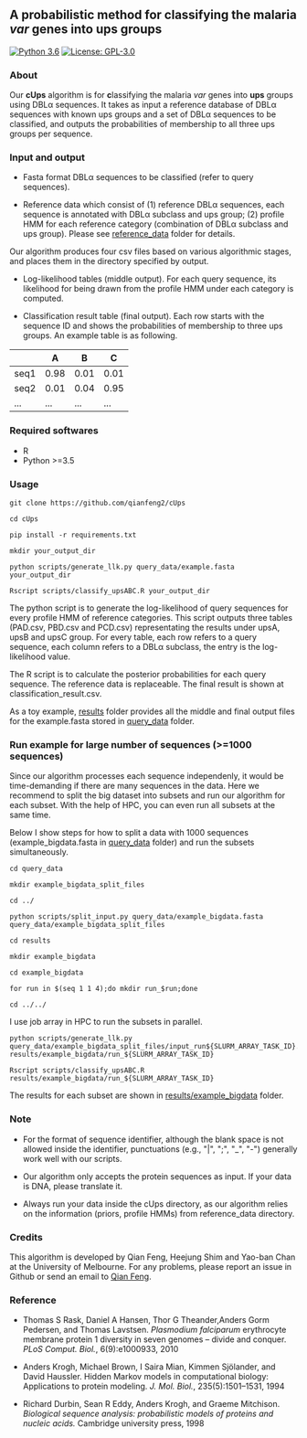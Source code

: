 A probabilistic method for classifying the malaria *var* genes into ups groups 
-----------------------
[![Python 3.6](https://img.shields.io/pypi/pyversions/Django)](https://www.python.org/downloads/release/python-360/)
[![License: GPL-3.0](https://img.shields.io/cran/l/devtools)](https://opensource.org/licenses/GPL-3.0)

### About
Our **cUps** algorithm is for **c**lassifying the malaria *var* genes into **ups** groups using DBLα sequences. It takes as input a reference database of DBLα sequences with known ups groups and a set of DBLα sequences to be classified, and outputs the probabilities of membership to all three ups groups per sequence.




### Input and output 
- Fasta format DBLα sequences to be classified (refer to query sequences). 


- Reference data which consist of (1) reference DBLα sequences, each sequence is annotated with DBLα subclass and ups group; (2) profile HMM for each reference category (combination of DBLα subclass and ups group). Please see [reference_data](https://github.com/qianfeng2/cUps/tree/main/reference_data) folder for details.


Our algorithm produces four csv files based on various algorithmic stages, and places them in the directory specified by output. 


- Log-likelihood tables (middle output). For each query sequence, its likelihood for being drawn from the profile HMM under each category is computed.


- Classification result table (final output). Each row starts with the sequence ID and shows the probabilities of membership to three ups groups. An example table is as following.  

|         | A  | B  | C  | 
| ------------|------------|------------|------------|
|seq1 | 0.98|0.01|0.01|
|seq2 | 0.01|0.04|0.95|
|... | ... |... |... |


### Required softwares
- R
- Python >=3.5


### Usage

```
git clone https://github.com/qianfeng2/cUps

cd cUps

pip install -r requirements.txt

mkdir your_output_dir 

python scripts/generate_llk.py query_data/example.fasta your_output_dir

Rscript scripts/classify_upsABC.R your_output_dir
```

The python script is to generate the log-likelihood of query sequences for every profile HMM of reference categories. This script outputs three tables (PAD.csv, PBD.csv and PCD.csv) representating the results under upsA, upsB and upsC group. For every table, each row refers to a query sequence, each column refers to a DBLα subclass, the entry is the log-likelihood value.

The R script is to calculate the posterior probabilities for each query sequence. The reference data is replaceable. The final result is shown at classification_result.csv.

As a toy example, [results](https://github.com/qianfeng2/cUps/tree/main/results) folder provides all the middle and final output files for the example.fasta stored in [query_data](https://github.com/qianfeng2/cUps/tree/main/query_data) folder. 


### Run example for large number of sequences (>=1000 sequences)

Since our algorithm processes each sequence independenly, it would be time-demanding if there are many sequences in the data. Here we recommend to split the big dataset into subsets and run our algorithm for each subset. With the help of HPC, you can even run all subsets at the same time.

Below I show steps for how to split a data with 1000 sequences (example_bigdata.fasta in [query_data](https://github.com/qianfeng2/cUps/tree/main/query_data) folder) and run the subsets simultaneously.

```
cd query_data

mkdir example_bigdata_split_files

cd ../

python scripts/split_input.py query_data/example_bigdata.fasta query_data/example_bigdata_split_files
```

```
cd results

mkdir example_bigdata

cd example_bigdata

for run in $(seq 1 1 4);do mkdir run_$run;done

cd ../../
```

I use job array in HPC to run the subsets in parallel.

```
python scripts/generate_llk.py query_data/example_bigdata_split_files/input_run${SLURM_ARRAY_TASK_ID}.fasta results/example_bigdata/run_${SLURM_ARRAY_TASK_ID}

Rscript scripts/classify_upsABC.R results/example_bigdata/run_${SLURM_ARRAY_TASK_ID}
```

The results for each subset are shown in [results/example_bigdata](https://github.com/qianfeng2/cUps/tree/main/results/example_bigdata) folder.

### Note


- For the format of sequence identifier, although the blank space is not allowed inside the identifier, punctuations (e.g., "|", ";", "_", "-") generally work well with our scripts.

- Our algorithm only accepts the protein sequences as input. If your data is DNA, please translate it.

- Always run your data inside the cUps directory, as our algorithm relies on the information (priors, profile HMMs) from reference_data directory. 


### Credits

This algorithm is developed by Qian Feng, Heejung Shim and Yao-ban Chan at the University of Melbourne. For any problems, please report an issue in Github or send an email to [Qian Feng](mailto:fengq2@student.unimelb.edu.au).



### Reference

- Thomas S Rask, Daniel A Hansen, Thor G Theander,Anders Gorm Pedersen, and Thomas Lavstsen. *Plasmodium falciparum* erythrocyte membrane protein 1 diversity in seven genomes – divide and conquer. *PLoS Comput. Biol.*, 6(9):e1000933, 2010

- Anders Krogh, Michael Brown, I Saira Mian, Kimmen Sjölander, and David Haussler. Hidden Markov models in computational biology: Applications to protein modeling. *J. Mol. Biol.*, 235(5):1501–1531, 1994

- Richard Durbin, Sean R Eddy, Anders Krogh, and Graeme Mitchison. *Biological sequence analysis: probabilistic models of proteins and nucleic acids.* Cambridge university press, 1998



